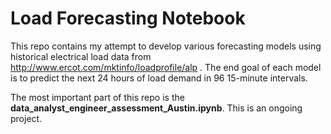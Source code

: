
# Load Forecasting Notebook

This repo contains my attempt to develop various forecasting models using historical electrical load data from http://www.ercot.com/mktinfo/loadprofile/alp .
The end goal of each model is to predict the next 24 hours of load demand in 96 15-minute intervals.

The most important part of this repo is the **data_analyst_engineer_assessment_Austin.ipynb**. This is an ongoing project.
